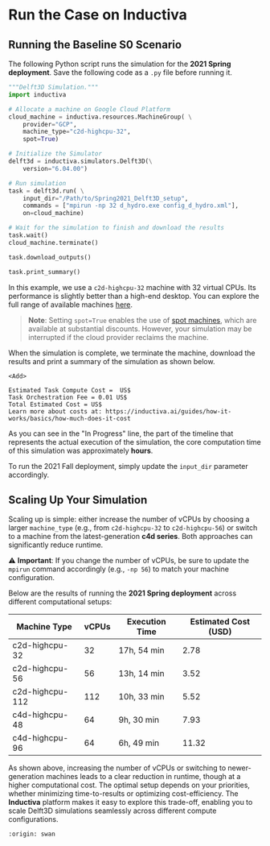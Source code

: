 # Run the Case on Inductiva

## Running the Baseline S0 Scenario
The following Python script runs the simulation for the **2021 Spring deployment**. Save the following code as a `.py` file before running it.

```python
"""Delft3D Simulation."""
import inductiva

# Allocate a machine on Google Cloud Platform
cloud_machine = inductiva.resources.MachineGroup( \
    provider="GCP",
    machine_type="c2d-highcpu-32",
    spot=True)

# Initialize the Simulator
delft3d = inductiva.simulators.Delft3D(\
    version="6.04.00")

# Run simulation
task = delft3d.run( \
    input_dir="/Path/to/Spring2021_Delft3D_setup",
    commands = ["mpirun -np 32 d_hydro.exe config_d_hydro.xml"],
    on=cloud_machine)

# Wait for the simulation to finish and download the results
task.wait()
cloud_machine.terminate()

task.download_outputs()

task.print_summary()
```

In this example, we use a `c2d-highcpu-32` machine with 32 virtual CPUs. Its performance is slightly better than a high-end desktop. You can explore the full range of available machines [here](https://console.inductiva.ai/machine-groups/instance-types).

> **Note**: Setting `spot=True` enables the use of [spot machines](../how-it-works/machines/spot-machines.md), which are available at substantial discounts. 
> However, your simulation may be interrupted if the cloud provider reclaims the machine.

When the simulation is complete, we terminate the machine, download the results and print a summary of the simulation as shown below.

```
<Add>

Estimated Task Compute Cost =  US$
Task Orchestration Fee = 0.01 US$
Total Estimated Cost = US$
Learn more about costs at: https://inductiva.ai/guides/how-it-works/basics/how-much-does-it-cost
```

As you can see in the "In Progress" line, the part of the timeline that represents the actual execution of the simulation, the core computation time of this simulation was approximately **hours**.

To run the 2021 Fall deployment, simply update the `input_dir` parameter accordingly.

## Scaling Up Your Simulation  
Scaling up is simple: either increase the number of vCPUs by choosing a larger `machine_type` (e.g., from `c2d-highcpu-32` to `c2d-highcpu-56`) or switch to a machine from the latest-generation **c4d series**. Both approaches can significantly reduce runtime.

⚠️ **Important**: If you change the number of vCPUs, be sure to update the `mpirun` command accordingly (e.g., `-np 56`) to match your machine configuration.

Below are the results of running the **2021 Spring deployment** across different computational setups:

| Machine Type      | vCPUs | Execution Time | Estimated Cost (USD)|
|-------------------|-------|----------------|---------------------|
| c2d-highcpu-32    | 32    | 17h, 54 min    | 2.78                |
| c2d-highcpu-56    | 56    | 13h, 14 min    | 3.52                |
| c2d-highcpu-112   | 112   | 10h, 33 min    | 5.52                |
| c4d-highcpu-48    | 64    | 9h, 30 min     | 7.93                |
| c4d-highcpu-96    | 64    | 6h, 49 min     | 11.32               |

As shown above, increasing the number of vCPUs or switching to newer-generation machines leads to a clear reduction in runtime, though at a higher computational cost. The optimal setup depends on your priorities, whether minimizing time-to-results or optimizing cost-efficiency. The **Inductiva** platform makes it easy to explore this trade-off, enabling you to scale Delft3D simulations seamlessly across different compute configurations.

```{banner_small}
:origin: swan
```